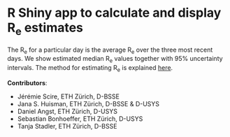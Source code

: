# R Shiny app to calculate and display R<sub>e</sub> estimates 

The R<sub>e</sub> for a particular day is the average R<sub>e</sub> over the three most recent days. We show estimated median R<sub>e</sub> values together with 95% uncertainty intervals. The method for estimating R<sub>e</sub> is explained [here](https://smw.ch/article/doi/smw.2020.20271).

**Contributors**: 
  - Jérémie Scire, ETH Zürich, D-BSSE
  - Jana S. Huisman, ETH Zürich, D-BSSE & D-USYS
  - Daniel Angst, ETH Zürich, D-USYS
  - Sebastian Bonhoeffer, ETH Zürich, D-USYS
  - Tanja Stadler, ETH Zürich, D-BSSE

